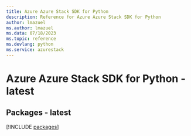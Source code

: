 ```yaml
---
title: Azure Azure Stack SDK for Python
description: Reference for Azure Azure Stack SDK for Python
author: lmazuel
ms.author: lmazuel
ms.data: 07/18/2023
ms.topic: reference
ms.devlang: python
ms.service: azurestack
---
```

# Azure Azure Stack SDK for Python - latest
## Packages - latest
[!INCLUDE [packages](azure-stack-index.md)]